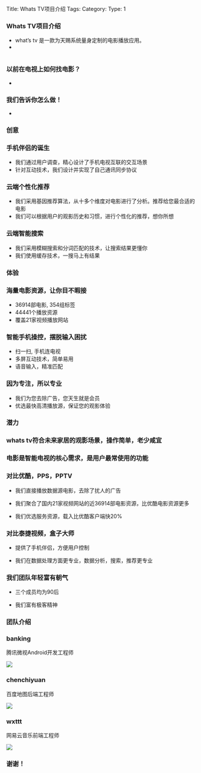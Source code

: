 Title: Whats TV项目介绍
Tags: 
Category: 
Type: 1


<section>
<h3>Whats TV项目介绍</h3>
<ul>
    <li class="fragment list-unstyled" data-fragment-index="1"> what’s tv 是一款为天赐系统量身定制的电影播放应用。 </li>
    <li class="fragment list-unstyled" data-fragment-index="2"> <img src="http://banking.shares.zoneke.com/homepage.png" alt=""></li>
</ul>
</section>

<section>
    <img src="http://banking.shares.zoneke.com/image/guide.png" alt=""/>
</section>

<section>

<section>
<h3>以前在电视上如何找电影？</h3>
<ul>
    <li class="fragment list-unstyled" data-fragment-index="1"> <img src="http://y2.ifengimg.com/c4bb513d86ac01ca/2013/1105/rdn_5278a77b70f90.jpg" alt=""> </li>
</ul>
</section>

<section>
<h3>我们告诉你怎么做！</h3>
<ul>
    <li class="fragment list-unstyled" data-fragment-index="1"> <img src="http://banking.shares.zoneke.com/controler.png" alt=""> </li>
</ul>
</section>

</section>

<section>
<section>
    <h3>创意</h3>

</section>
<section>
    <h3>手机伴侣的诞生</h3>
<ul class="list-unstyled">
<li class="fragment" data-fragment-index="1">我们通过用户调查，精心设计了手机电视互联的交互场景</li>
<li class="fragment" data-fragment-index="2">针对互动技术，我们设计并实现了自己通讯同步协议</li>
</ul>
</section>

<section>
    <h3>云端个性化推荐</h3>
<ul>
<li class="fragment" data-fragment-index="1">我们采用基因推荐算法，从十多个维度对电影进行了分析。推荐给您最合适的电影</li>
<li class="fragment" data-fragment-index="2">我们可以根据用户的观影历史和习惯，进行个性化的推荐，想你所想</li>
</ul>
</section>
<section>
    <h3>云端智能搜索</h3>
<ul>
<li class="fragment" data-fragment-index="1">我们采用模糊搜索和分词匹配的技术，让搜索结果更懂你</li>
<li class="fragment" data-fragment-index="2">我们使用缓存技术，一搜马上有结果</li>
</ul>
</section>

</section>

<section>
<section>
    <h3>体验</h3>
</section>

<section>
<h3>海量电影资源，让你目不暇接</h3>
<ul class="list-unstyled">
<li class="fragment" data-fragment-index="1">36914部电影, 354组标签</li>
<li class="fragment" data-fragment-index="2">44441个播放资源 </li>
<li class="fragment" data-fragment-index="3">覆盖21家视频播放网站</li>
</ul>
</section>

<section>
<h3>智能手机操控，摆脱输入困扰</h3>
<ul class="list-unstyled">
<li class="fragment" data-fragment-index="1">扫一扫, 手机连电视</li>
<li class="fragment" data-fragment-index="2">多屏互动技术，简单易用</li>
<li class="fragment" data-fragment-index="3">语音输入，精准匹配</li>
</ul>
</section>

<section>
<h3>因为专注，所以专业</h3>
<ul class="list-unstyled">
<li class="fragment" data-fragment-index="1">我们为您去除广告，您天生就是会员</li>
<li class="fragment" data-fragment-index="2">优选最快高清播放源，保证您的观影体验</li>
</ul>
</section>

</section>

<section>
<section>
    <h3>潜力</h3>
</section>

<section>
    <h3>whats tv符合未来家居的观影场景，操作简单，老少咸宜</h3>
</section>

<section>
    <h3>电影是智能电视的核心需求，是用户最常使用的功能</h3>
</section>
<section>
<h3>对比优酷，PPS，PPTV</h3>
<ul>
    <li class="fragment" data-fragment-index="1"><p>我们直接播放数据源电影，去除了扰人的广告</p></li>
    <li class="fragment" data-fragment-index="2"><p>我们聚合了国内21家视频网站的近36914部电影资源，比优酷电影资源更多</p></li>
    <li class="fragment" data-fragment-index="3"><p>我们优选服务资源，载入比优酷客户端快20%</p></li>
</ul>
</section>

<section>
<h3>对比泰捷视频，盒子大师</h3>

<ul>
    <li class="fragment" data-fragment-index="1"><p>提供了手机伴侣，方便用户控制</p></li>
    <li class="fragment" data-fragment-index="2"><p>我们在数据处理方面更专业，数据分析，搜索，推荐更专业</p></li>
</ul>
</section>

<section>
<h3>我们团队年轻富有朝气</h3>
<ul>
    <li class="fragment" data-fragment-index="1"><p>三个成员均为90后</p></li>
    <li class="fragment" data-fragment-index="2"><p>我们富有极客精神</p></li>

</ul>
</section>
</section>

<section>
<section>
    <h3>团队介绍</h3>
</section>

<section>
    <h3>banking</h3>
    <p class="fragment" data-fragment-index="1">腾讯微视Android开发工程师</p>
    <img src="http://banking.shares.zoneke.com/photo.jpg" class="fragment" data-fragment-index="2"/>
</section>

<section>
    <h3>chenchiyuan</h3>
    <p class="fragment" data-fragment-index="1">百度地图后端工程师</p>
    <img src="http://shares.zoneke.com/shadow.jpg" class="fragment" data-fragment-index="2"/>
</section>

<section>
    <h3>wxttt</h3>
    <p class="fragment" data-fragment-index="1">网易云音乐前端工程师</p>
    <img src="http://shares.zoneke.com/wxttt.jpg" class="fragment" data-fragment-index="2"/>
</section>
</section>

<section>
    <h3>谢谢！</h3>
</section>